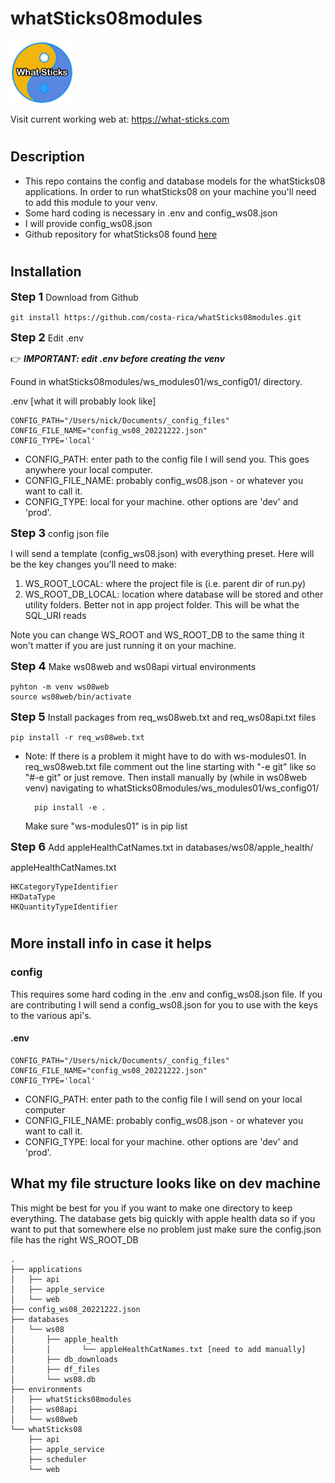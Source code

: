# whatSticks08modules
<img src="https://github.com/costa-rica/whatSticks08/blob/github-main/web/app_package/static/images/wshLogo_300px_doodle02.png?raw=true" alt="what sticks logo" width="100"/>

Visit current working web at:
https://what-sticks.com

#
## Description

- This repo contains the config and database models for the whatSticks08 applications. In order to run whatSticks08 on your machine you'll need to add this module to your venv.
- Some hard coding is necessary in .env and config_ws08.json
- I will provide config_ws08.json
- Github repository for whatSticks08 found [here](https://github.com/costa-rica/whatSticks08)
#
## Installation


<b><font size=4>Step 1</font></b>
Download from Github
```
git install https://github.com/costa-rica/whatSticks08modules.git
```

<b><font size=4>Step 2</font></b>
Edit .env 

:point_right: __*IMPORTANT: edit .env before creating the venv*__


Found in whatSticks08modules/ws_modules01/ws_config01/ directory.

.env [what it will probably look like]
```
CONFIG_PATH="/Users/nick/Documents/_config_files"
CONFIG_FILE_NAME="config_ws08_20221222.json"
CONFIG_TYPE='local'
```
- CONFIG_PATH: enter path to the config file I will send you. This goes anywhere your local computer.
- CONFIG_FILE_NAME: probably config_ws08.json - or whatever you want to call it.
- CONFIG_TYPE: local for your machine. other options are 'dev' and 'prod'.

<b><font size=4>Step 3</font></b>
config json file

I will send a template (config_ws08.json) with everything preset. Here will be the key changes you'll need to make:

1. WS_ROOT_LOCAL: where the project file is (i.e. parent dir of run.py)
2. WS_ROOT_DB_LOCAL: location where database will be stored and other utility folders. Better not in app project folder. This will be what the SQL_URI reads

Note you can change WS_ROOT and WS_ROOT_DB to the same thing it won't matter if you are just running it on your machine.

<b><font size=4>Step 4</font></b>
Make ws08web and ws08api virtual environments
```
pyhton -m venv ws08web
source ws08web/bin/activate
```
<b><font size=4>Step 5</font></b>
Install packages from req_ws08web.txt and req_ws08api.txt files
```
pip install -r req_ws08web.txt
```
* Note: If there is a problem it might have to do with ws-modules01. In req_ws08web.txt file comment out the line starting with "-e git" like so "#-e git" or just remove. Then install manually by (while in ws08web venv) navigating to whatSticks08modules/ws_modules01/ws_config01/ 

        pip install -e .

  Make sure "ws-modules01" is in pip list



<b><font size=4>Step 6</font></b>
Add appleHealthCatNames.txt in databases/ws08/apple_health/

appleHealthCatNames.txt
```
HKCategoryTypeIdentifier
HKDataType
HKQuantityTypeIdentifier
```
#
## More install info in case it helps

### config

This requires some hard coding in the .env and config_ws08.json file.
If you are contributing I will send a config_ws08.json for you to use with the keys to the various api's.

#### .env
```
CONFIG_PATH="/Users/nick/Documents/_config_files"
CONFIG_FILE_NAME="config_ws08_20221222.json"
CONFIG_TYPE='local'
```
- CONFIG_PATH: enter path to the config file I will send on your local computer
- CONFIG_FILE_NAME: probably config_ws08.json - or whatever you want to call it.
- CONFIG_TYPE: local for your machine. other options are 'dev' and 'prod'.



## What my file structure looks like on dev machine

This might be best for you if you want to make one directory to keep everything. The database gets big quickly with apple health data so if you want to put that somewhere else no problem just make sure the config.json file has the right WS_ROOT_DB

```
.
├── applications
│   ├── api
│   ├── apple_service
│   └── web
├── config_ws08_20221222.json
├── databases
│   └── ws08
│       ├── apple_health
│       │       └── appleHealthCatNames.txt [need to add manually]
│       ├── db_downloads
│       ├── df_files
│       └── ws08.db
├── environments
│   ├── whatSticks08modules
│   ├── ws08api
│   └── ws08web
└── whatSticks08
    ├── api
    ├── apple_service
    ├── scheduler
    └── web

```
